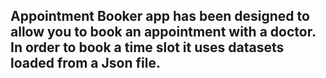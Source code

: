 ## Appointment Booker app has been designed to allow you to book an appointment with a doctor. In order to book a time slot it uses datasets loaded from a Json file.
